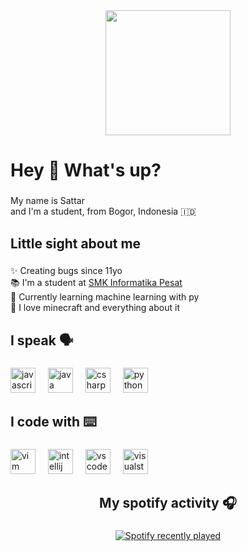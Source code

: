 <div align="center">
  <img height="200" src="https://cdn.discordapp.com/attachments/1294905106663342100/1301370936527687711/Untitled-1.png?ex=67243ba1&is=6722ea21&hm=91e7d9512965562311e4e3247601f4d17857b64cb6e5e54a4e46e169fdcc3894&"  />
</div>

###

<h1 align="left">Hey 👋 What's up?</h1>

###

<p align="left">My name is Sattar <br>and I'm a student, from Bogor, Indonesia 🇮🇩</p>

###

<h2 align="left">Little sight about me</h2>

###

<p align="left">✨ Creating bugs since 11yo<br>📚 I'm a student at <a href="https://smkpesat.sch.id/" target="_blank" rel="noopener noreferrer">SMK Informatika Pesat</a><br>🎯 Currently learning machine learning with py<br>🎲 I love minecraft and everything about it</p>

###

<h2 align="left">I speak 🗣️</h2>

###

<div align="left">
  <img src="https://cdn.jsdelivr.net/gh/devicons/devicon/icons/javascript/javascript-original.svg" height="40" alt="javascript logo"  />
  <img width="12" />
  <img src="https://cdn.jsdelivr.net/gh/devicons/devicon/icons/java/java-original.svg" height="40" alt="java logo"  />
  <img width="12" />
  <img src="https://cdn.jsdelivr.net/gh/devicons/devicon/icons/csharp/csharp-original.svg" height="40" alt="csharp logo"  />
  <img width="12" />
  <img src="https://cdn.jsdelivr.net/gh/devicons/devicon/icons/python/python-original.svg" height="40" alt="python logo"  />
</div>

###

<h2 align="left">I code with ⌨️</h2>

###

<div align="left">
  <img src="https://cdn.jsdelivr.net/gh/devicons/devicon/icons/vim/vim-original.svg" height="40" alt="vim logo"  />
  <img width="12" />
  <img src="https://cdn.jsdelivr.net/gh/devicons/devicon/icons/intellij/intellij-original.svg" height="40" alt="intellij logo"  />
  <img width="12" />
  <img src="https://cdn.jsdelivr.net/gh/devicons/devicon/icons/vscode/vscode-original.svg" height="40" alt="vscode logo"  />
  <img width="12" />
  <img src="https://cdn.jsdelivr.net/gh/devicons/devicon/icons/visualstudio/visualstudio-plain.svg" height="40" alt="visualstudio logo"  />
</div>

###

<h2 align="center">My spotify activity 🎧</h2>

###

<div align="center">
  <a href="https://open.spotify.com/user/cw4utmm9fok8bjujngfbpgo5e">
    <img src="https://spotify-recently-played-readme.vercel.app/api?user=cw4utmm9fok8bjujngfbpgo5e&count=5" alt="Spotify recently played"  />
  </a>
</div>

###
